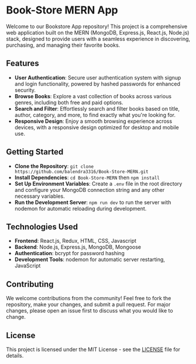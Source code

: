 # Book-Store MERN App

Welcome to our Bookstore App repository! This project is a comprehensive web application built on the MERN (MongoDB, Express.js, React.js, Node.js) stack, designed to provide users with a seamless experience in discovering, purchasing, and managing their favorite books.

## Features

- **User Authentication**: Secure user authentication system with signup and login functionality, powered by hashed passwords for enhanced security.
- **Browse Books**: Explore a vast collection of books across various genres, including both free and paid options.
- **Search and Filter**: Effortlessly search and filter books based on title, author, category, and more, to find exactly what you're looking for.
- **Responsive Design**: Enjoy a smooth browsing experience across devices, with a responsive design optimized for desktop and mobile use.

## Getting Started

- **Clone the Repository**: `git clone https://github.com/balendra3316/Book-Store-MERN.git`
- **Install Dependencies**: `cd Book-Store-MERN` then `npm install`
- **Set Up Environment Variables**: Create a `.env` file in the root directory and configure your MongoDB connection string and any other necessary variables.
- **Run the Development Server**: `npm run dev` to run the server with nodemon for automatic reloading during development.

## Technologies Used

- **Frontend**: React.js, Redux, HTML, CSS, Javascript
- **Backend**: Node.js, Express.js, MongoDB, Mongoose
- **Authentication**: bcrypt for password hashing
- **Development Tools**: nodemon for automatic server restarting, JavaScript

## Contributing

We welcome contributions from the community! Feel free to fork the repository, make your changes, and submit a pull request. For major changes, please open an issue first to discuss what you would like to change.

## License

This project is licensed under the MIT License - see the [LICENSE](LICENSE) file for details.
